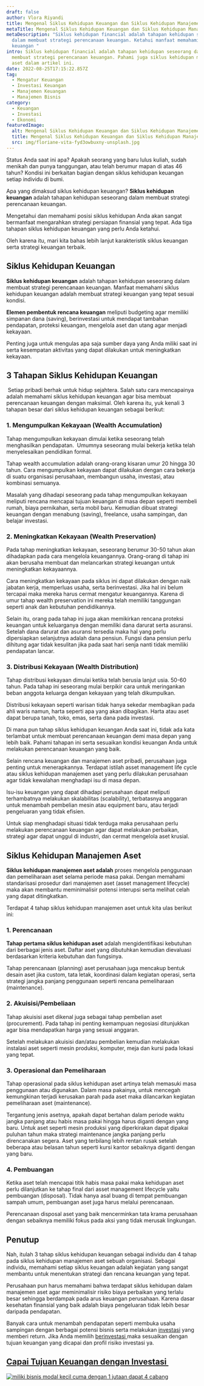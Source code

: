 ```yaml
---
draft: false
author: Vlora Riyandi
title: Mengenal Siklus Kehidupan Keuangan dan Siklus Kehidupan Manajemen Aset
metaTitle: Mengenal Siklus Kehidupan Keuangan dan Siklus Kehidupan Manajemen Aset
metaDescription: "Siklus kehidupan financial adalah tahapan kehidupan seseorang
  dalam membuat strategi perencanaan keuangan. Ketahui manfaat memahami siklus
  keuangan "
intro: Siklus kehidupan financial adalah tahapan kehidupan seseorang dalam
  membuat strategi perencanaan keuangan. Pahami juga siklus kehidupan manajemen
  aset dalam artikel ini.
date: 2022-08-25T17:15:22.857Z
tag:
  - Mengatur Keuangan
  - Investasi Keuangan
  - Manajemen Keuangan
  - Manajemen Bisnis
category:
  - Keuangan
  - Investasi
  - Ekonomi
featuredImage:
  alt: Mengenal Siklus Kehidupan Keuangan dan Siklus Kehidupan Manajemen Aset
  title: Mengenal Siklus Kehidupan Keuangan dan Siklus Kehidupan Manajemen Aset
  src: img/floriane-vita-fyd3owbuxny-unsplash.jpg
---
```

Status Anda saat ini apa? Apakah seorang yang baru lulus kuliah, sudah menikah dan punya tanggungan, atau telah berumur mapan di atas 46 tahun? Kondisi ini berkaitan bagian dengan siklus kehidupan keuangan setiap individu di bumi.

Apa yang dimaksud siklus kehidupan keuangan? **Siklus kehidupan keuangan** adalah tahapan kehidupan seseorang dalam membuat strategi perencanaan keuangan.

Mengetahui dan memahami posisi siklus kehidupan Anda akan sangat bermanfaat mengarahkan strategi persiapan finansial yang tepat. Ada tiga tahapan siklus kehidupan keuangan yang perlu Anda ketahui.

Oleh karena itu, mari kita bahas lebih lanjut karakteristik siklus keuangan serta strategi keuangan terbaik.

## Siklus Kehidupan Keuangan

**Siklus kehidupan keuangan** adalah tahapan kehidupan seseorang dalam membuat strategi perencanaan keuangan. Manfaat memahami siklus kehidupan keuangan adalah membuat strategi keuangan yang tepat sesuai kondisi. 

**Elemen pembentuk rencana keuangan** meliputi budgeting agar memiliki simpanan dana (saving), berinvestasi untuk mendapat tambahan pendapatan, proteksi keuangan, mengelola aset dan utang agar menjadi kekayaan.

Penting juga untuk mengulas apa saja sumber daya yang Anda miliki saat ini serta kesempatan aktivitas yang dapat dilakukan untuk meningkatkan kekayaan. 

## 3 Tahapan Siklus Kehidupan Keuangan 

 Setiap pribadi berhak untuk hidup sejahtera. Salah satu cara mencapainya adalah memahami siklus kehidupan keuangan agar bisa membuat perencanaan keuangan dengan maksimal. Oleh karena itu, yuk kenali 3 tahapan besar dari siklus kehidupan keuangan sebagai berikut:

### 1. Mengumpulkan Kekayaan (Wealth Accumulation)

Tahap mengumpulkan kekayaan dimulai ketika seseorang telah menghasilkan pendapatan.  Umumnya seseorang mulai bekerja ketika telah menyelesaikan pendidikan formal. 

Tahap wealth accumulation adalah orang-orang kisaran umur 20 hingga 30 tahun. Cara mengumpulkan kekayaan dapat dilakukan dengan cara bekerja di suatu organisasi perusahaan, membangun usaha, investasi, atau kombinasi semuanya. 

Masalah yang dihadapi seseorang pada tahap mengumpulkan kekayaan meliputi rencana mencapai tujuan keuangan di masa depan seperti membeli rumah, biaya pernikahan, serta mobil baru. Kemudian dibuat strategi keuangan dengan menabung (saving), freelance, usaha sampingan, dan belajar investasi.

### 2. Meningkatkan Kekayaan (Wealth Preservation)

Pada tahap meningkatkan kekayaan, seseorang berumur 30-50 tahun akan dihadapkan pada cara mengelola keuangannya. Orang-orang di tahap ini akan berusaha membuat dan melancarkan strategi keuangan untuk meningkatkan kekayaannya.

Cara meningkatkan kekayaan pada siklus ini dapat dilakukan dengan naik jabatan kerja, memperluas usaha, serta berinvestasi. Jika hal ini belum tercapai maka mereka harus cermat mengatur keuangannya. Karena di umur tahap wealth preservation ini mereka telah memiliki tanggungan seperti anak dan kebutuhan pendidikannya. 

Selain itu, orang pada tahap ini juga akan memikirkan rencana proteksi keuangan untuk keluarganya dengan memiliki dana darurat serta asuransi. Setelah dana darurat dan asuransi tersedia maka hal yang perlu dipersiapkan selanjutnya adalah dana pensiun. Fungsi dana pensiun perlu dihitung agar tidak kesulitan jika pada saat hari senja nanti tidak memiliki pendapatan lancar.

### 3. Distribusi Kekayaan (Wealth Distribution)

Tahap distribusi kekayaan dimulai ketika telah berusia lanjut usia. 50-60 tahun. Pada tahap ini seseorang mulai berpikir cara untuk meringankan beban anggota keluarga dengan kekayaan yang telah dikumpulkan. 

Distribusi kekayaan seperti warisan tidak hanya sekedar membagikan pada ahli waris namun, harta seperti apa yang akan dibagikan. Harta atau aset dapat berupa tanah, toko, emas, serta dana pada investasi.

Di mana pun tahap siklus kehidupan keuangan Anda saat ini, tidak ada kata terlambat untuk membuat perencanaan keuangan demi masa depan yang lebih baik. Pahami tahapan ini serta sesuaikan kondisi keuangan Anda untuk melakukan perencanaan keuangan yang baik.

Selain rencana keuangan dan manajemen aset pribadi, perusahaan juga penting untuk menerapkannya. Terdapat istilah asset management life cycle atau siklus kehidupan manajemen aset yang perlu dilakukan perusahaan agar tidak kewalahan menghadapi isu di masa depan.

Isu-isu keuangan yang dapat dihadapi perusahaan dapat meliputi terhambatnya melakukan skalabilitas (scalability), terbatasnya anggaran untuk menambah pembelian mesin atau equipment baru, atau terjadi pengeluaran yang tidak efisien. 

Untuk siap menghadapi situasi tidak terduga maka perusahaan perlu melakukan perencanaan keuangan agar dapat melakukan perbaikan, strategi agar dapat unggul di industri, dan cermat mengelola aset krusial. 

## Siklus Kehidupan Manajemen Aset

**Siklus kehidupan manajemen aset adalah** proses mengelola penggunaan dan pemeliharaan aset selama periode masa pakai. Dengan memahami standarisasi prosedur dari manajemen aset (asset management lifecycle) maka akan membantu meminimalisir potensi interupsi serta melihat celah yang dapat ditingkatkan.

Terdapat 4 tahap siklus kehidupan manajemen aset untuk kita ulas berikut ini:

### 1. Perencanaan

**Tahap pertama siklus kehidupan aset** adalah mengidentifikasi kebutuhan dari berbagai jenis aset. Daftar aset yang dibutuhkan kemudian dievaluasi berdasarkan kriteria kebutuhan dan fungsinya. 

Tahap perencanaan (planning) aset perusahaan juga mencakup bentuk desain aset jika custom, tata letak, koordinasi dalam kegiatan operasi, serta strategi jangka panjang penggunaan seperti rencana pemeliharaan (maintenance).

### 2. Akuisisi/Pembeliaan

Tahap akuisisi aset dikenal juga sebagai tahap pembelian aset (procurement). Pada tahap ini penting kemampuan negosiasi ditunjukkan agar bisa mendapatkan harga yang sesuai anggaran.

Setelah melakukan akuisisi dan/atau pembelian kemudian melakukan instalasi aset seperti mesin produksi, komputer, meja dan kursi pada lokasi yang tepat.

### 3. Operasional dan Pemeliharaan

Tahap operasional pada siklus kehidupan aset artinya telah memasuki masa penggunaan atau digunakan. Dalam masa pakainya, untuk mencegah kemungkinan terjadi kerusakan parah pada aset maka dilancarkan kegiatan pemeliharaan aset (maintenance).

Tergantung jenis asetnya, apakah dapat bertahan dalam periode waktu jangka panjang atau habis masa pakai hingga harus diganti dengan yang baru. Untuk aset seperti mesin produksi yang diperkirakan dapat dipakai puluhan tahun maka strategi maintenance jangka panjang perlu direncanakan segera. Aset yang terbilang lebih rentan rusak setelah beberapa atau belasan tahun seperti kursi kantor sebaiknya diganti dengan yang baru.

### 4. Pembuangan

Ketika aset telah mencapai titik habis masa pakai maka kehidupan aset perlu dilanjutkan ke tahap final dari asset management lifecycle yaitu pembuangan (disposal). Tidak hanya asal buang di tempat pembuangan sampah umum, pembuangan aset juga harus melalui perencanaan.

Perencanaan disposal aset yang baik mencerminkan tata krama perusahaan dengan sebaiknya memiliki fokus pada aksi yang tidak merusak lingkungan.

## Penutup

Nah, itulah 3 tahap siklus kehidupan keuangan sebagai individu dan 4 tahap pada siklus kehidupan manajemen aset sebuah organisasi. Sebagai individu, memahami setiap siklus keuangan adalah kegiatan yang sangat membantu untuk menentukan strategi dan rencana keuangan yang tepat.

Perusahaan pun harus memahami bahwa terdapat siklus kehidupan dalam manajemen aset agar meminimalisir risiko biaya perbaikan yang terlalu besar sehingga berdampak pada arus keuangan perusahaan. Karena dasar kesehatan finansial yang baik adalah biaya pengeluaran tidak lebih besar daripada pendapatan.

Banyak cara untuk menambah pendapatan seperti membuka usaha sampingan dengan berbagai potensi bisnis serta melakukan [investasi](https://landx.id/) yang memberi return. Jika Anda memilih [berinvestasi ](https://landx.id/)maka sesuaikan dengan tujuan keuangan yang dicapai dan profil risiko investasi ya.

## [Capai Tujuan Keuangan dengan Investasi ](https://landx.id/?utm_source=Blog&utm_medium=organic+keyword&utm_campaign=blog&utm_id=Blog)

<!--StartFragment-->

[![miliki bisnis modal kecil cuma dengan 1 jutaan dapat 4 cabang ](https://accountgram-production.sfo2.cdn.digitaloceanspaces.com/landx_ghost/2021/11/jadi-owner-bisnis-hanya-1-jutaan-dengan-cuan-yang-sangat-menjanjikan.png)](https://landx.id/?utm_source=Blog&utm_medium=organic+keyword&utm_campaign=blog&utm_id=Blog)